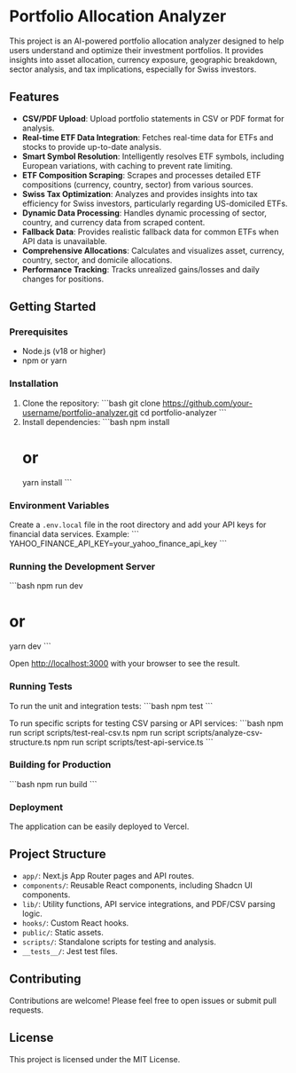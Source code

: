 # Portfolio Allocation Analyzer

This project is an AI-powered portfolio allocation analyzer designed to help users understand and optimize their investment portfolios. It provides insights into asset allocation, currency exposure, geographic breakdown, sector analysis, and tax implications, especially for Swiss investors.

## Features

- **CSV/PDF Upload**: Upload portfolio statements in CSV or PDF format for analysis.
- **Real-time ETF Data Integration**: Fetches real-time data for ETFs and stocks to provide up-to-date analysis.
- **Smart Symbol Resolution**: Intelligently resolves ETF symbols, including European variations, with caching to prevent rate limiting.
- **ETF Composition Scraping**: Scrapes and processes detailed ETF compositions (currency, country, sector) from various sources.
- **Swiss Tax Optimization**: Analyzes and provides insights into tax efficiency for Swiss investors, particularly regarding US-domiciled ETFs.
- **Dynamic Data Processing**: Handles dynamic processing of sector, country, and currency data from scraped content.
- **Fallback Data**: Provides realistic fallback data for common ETFs when API data is unavailable.
- **Comprehensive Allocations**: Calculates and visualizes asset, currency, country, sector, and domicile allocations.
- **Performance Tracking**: Tracks unrealized gains/losses and daily changes for positions.

## Getting Started

### Prerequisites

- Node.js (v18 or higher)
- npm or yarn

### Installation

1. Clone the repository:
   \`\`\`bash
   git clone https://github.com/your-username/portfolio-analyzer.git
   cd portfolio-analyzer
   \`\`\`
2. Install dependencies:
   \`\`\`bash
   npm install
   # or
   yarn install
   \`\`\`

### Environment Variables

Create a `.env.local` file in the root directory and add your API keys for financial data services.
Example:
\`\`\`
YAHOO_FINANCE_API_KEY=your_yahoo_finance_api_key
\`\`\`

### Running the Development Server

\`\`\`bash
npm run dev
# or
yarn dev
\`\`\`

Open [http://localhost:3000](http://localhost:3000) with your browser to see the result.

### Running Tests

To run the unit and integration tests:
\`\`\`bash
npm test
\`\`\`

To run specific scripts for testing CSV parsing or API services:
\`\`\`bash
npm run script scripts/test-real-csv.ts
npm run script scripts/analyze-csv-structure.ts
npm run script scripts/test-api-service.ts
\`\`\`

### Building for Production

\`\`\`bash
npm run build
\`\`\`

### Deployment

The application can be easily deployed to Vercel.

## Project Structure

- `app/`: Next.js App Router pages and API routes.
- `components/`: Reusable React components, including Shadcn UI components.
- `lib/`: Utility functions, API service integrations, and PDF/CSV parsing logic.
- `hooks/`: Custom React hooks.
- `public/`: Static assets.
- `scripts/`: Standalone scripts for testing and analysis.
- `__tests__/`: Jest test files.

## Contributing

Contributions are welcome! Please feel free to open issues or submit pull requests.

## License

This project is licensed under the MIT License.
